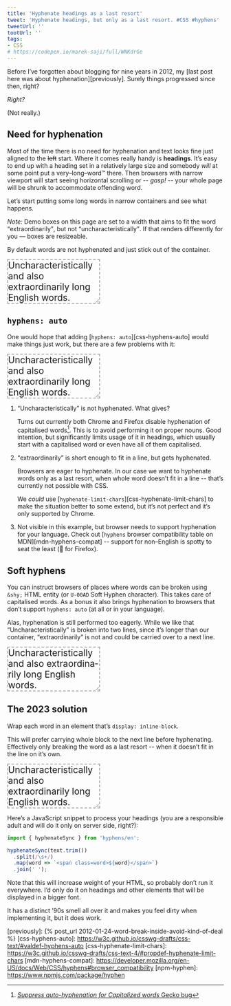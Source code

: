 ```yaml
---
title: 'Hyphenate headings as a last resort'
tweet: 'Hyphenate headings, but only as a last resort. #CSS #hyphens'
tweetUrl: ''
tootUrl: ''
tags:
- CSS
# https://codepen.io/marek-saji/full/WNKdrGe
---
```


<style>
  .demo div
  {
    font-size: 1.5em;
    width: 16ch;
    border: 2px dashed #aaa;
    resize: horizontal;
    overflow-x: scroll;
  }
</style>

Before I’ve forgotten about blogging for nine years in 2012, my
[last post here was about hyphenation][previously]. Surely things
progressed since then, right?

_Right?_

(Not really.)

## Need for hyphenation

Most of the time there is no need for hyphenation and text looks fine
just aligned to the <del>left</del> start. Where it comes
really handy is **headings**. It’s easy to end up with a heading set in
a relatively large size and somebody _will_ at some point put a
very–long–word™ there. Then browsers with narrow viewport will start
seeing horizontal scrolling or -- <i>gasp!</i> -- your whole page will
be shrunk to accommodate offending word.

Let’s start putting some long words in narrow containers and see what
happens.

<aside aria-hidden>
  <i>Note:</i>
  Demo boxes on this page are set to a width that aims to fit the word
  <q>extraordinarily</q>, but not <q>uncharacteristically</q>. If that
  renders differently for you — boxes are resizeable.
</aside>

By default words are not hyphenated and just stick out of the container.

<div
  id="demo-naked"
  class="demo"
  aria-hidden
>
  <div>
    Uncharacteristically and also extraordinarily long English words.
  </div>
</div>

## `hyphens: auto`

One would hope that adding [`hyphens: auto`][css-hyphens-auto] would
make things just work, but there are a few problems with it:

<div
  id="demo-hyphens-auto"
  class="demo"
  role="img"
  aria-label='Box with text "Uncharacteristically and also extraordinarily long English words.". Word "Uncharacteristically" is cut off. Word "extraordinarily" is hyphenated.'
>
  <style>
    #demo-hyphens-auto div
    {
      hyphens: auto;
    }
  </style>
  <div>
    Uncharacteristically and also extraordinarily long English words.
  </div>
</div>

1. <q>Uncharacteristically</q> is not hyphenated. What gives?

   Turns out currently both Chrome and Firefox disable hyphenation of
   capitalised words[^1]. This is to avoid performing it on proper
   nouns. Good intention, but significantly limits usage of it in
   headings, which usually start with a capitalised word or even have
   all of them capitalised.

2. <q>extraordinarily</q> is short enough to fit in a line, but gets
   hyphenated.

   Browsers are eager to hyphenate. In our case we want to hyphenate
   words only as a last resort, when whole word doesn’t fit in a line --
   that’s currently not possible with CSS.

   We _could_ use [`hyphenate-limit-chars`][css-hyphenate-limit-chars]
   to make the situation better to some extend, but it’s not perfect and
   it’s only supported by Chrome.

3. Not visible in this example, but browser needs to support hyphenation
   for your language. Check out [`hyphens` browser compatibility table
   on MDN][mdn-hyphens-compat] -- support for non–English is spotty to
   seat the least (👏 for Firefox).

## Soft hyphens

You can instruct browsers of places where words can be broken using
`&shy;` HTML entity (or `U-00AD` Soft Hyphen character). This takes care
of capitalised words. As a bonus it also brings hyphenation to browsers
that don’t support `hyphens: auto` (at all or in your language).


Alas, hyphenation is still performed too eagerly. While we like that
<q>Uncharacteristically</q> is broken into two lines, since it’s longer
than our container, <q>extraordinarily</q> is not and could be carried
over to a next line.

<div
  id="demo-shy"
  class="demo"
  role="img"
  aria-label='Box with text "Uncharacteristically and also extraordinarily long English words.". Words "Uncharacteristically" and "extraordinarily" are hyphenated.'
>
  <div>
    Un&shy;cha&shy;ra&shy;cte&shy;ri&shy;sti&shy;ca&shy;lly and also
    ex&shy;tra&shy;or&shy;di&shy;na&shy;ri&shy;ly long Eng&shy;lish
    words.
  </div>
</div>

## The 2023 solution

Wrap each word in an element that’s `display: inline-block`.

This will prefer carrying whole block to the next line before
hyphenating. Effectively only breaking the word as a last resort -- when
it doesn’t fit in the line on it’s own.

<div
  id="demo-final"
  class="demo"
  role="img"
  aria-label='Box with text "Uncharacteristically and also extraordinarily long English words.". Word "Uncharacteristically" is hyphenated, but "extraordinarily" is not.'
>
  <style>
    #demo-final .word
    {
      display: inline-block;
    }
  </style>
  <div>
    <span class="word">Un&shy;cha&shy;ra&shy;cte&shy;ri&shy;sti&shy;ca&shy;lly</span>
    <span class="word">and</span>
    <span class="word">also</span>
    <span class="word">ex&shy;tra&shy;or&shy;di&shy;na&shy;ri&shy;ly</span>
    <span class="word">long</span>
    <span class="word">Eng&shy;lish</span>
    <span class="word">words.</span>
  </div>
</div>

Here’s a JavaScript snippet to process your headings (you are a
responsible adult and will do it only on server side, right?):

```js
import { hyphenateSync } from 'hyphens/en';

hyphenateSync(text.trim())
  .split(/\s+/)
  .map(word => `<span class=word>${word}</span>`)
  .join(' ');
```

Note that this will increase weight of your HTML, so probably don’t run
it everywhere. I’d only do it on headings and other elements that will be
displayed in a bigger font.

It has a distinct ’90s smell all over it and makes you feel dirty
when implementing it, but it does work.

[^1]: [<i>Suppress auto-hyphenation for Capitalized words</i> Gecko bug](https://bugzilla.mozilla.org/show_bug.cgi?id=1550532)

[previously]: {% post_url 2012-01-24-word-break-inside-avoid-kind-of-deal %}
[css-hyphens-auto]: https://w3c.github.io/csswg-drafts/css-text/#valdef-hyphens-auto
[css-hyphenate-limit-chars]: https://w3c.github.io/csswg-drafts/css-text-4/#propdef-hyphenate-limit-chars
[mdn-hyphens-compat]: https://developer.mozilla.org/en-US/docs/Web/CSS/hyphens#browser_compatibility
[npm-hyphen]: https://www.npmjs.com/package/hyphen
